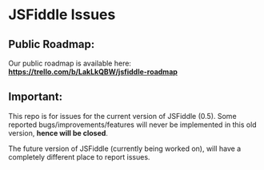 # JSFiddle Issues

## Public Roadmap:

Our public roadmap is available here: **https://trello.com/b/LakLkQBW/jsfiddle-roadmap**

## Important:

This repo is for issues for the current version of JSFiddle (0.5). Some reported bugs/improvements/features will never be implemented in this old version, **hence will be closed**. 

The future version of JSFiddle (currently being worked on), will have a completely different place to report issues.
